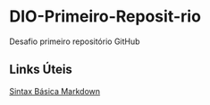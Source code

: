 # DIO-Primeiro-Reposit-rio
Desafio primeiro repositório GitHub

## Links Úteis
[Sintax Básica Markdown](https://www.markdownguide.org/basic-syntax/)
